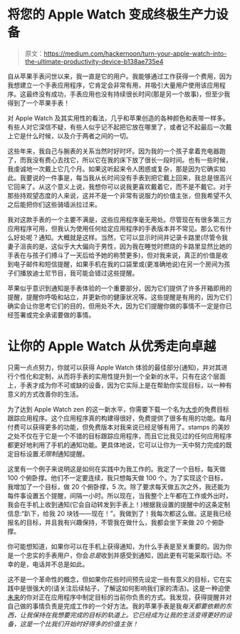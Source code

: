# 将您的 Apple Watch 变成终极生产力设备

> 原文：<https://medium.com/hackernoon/turn-your-apple-watch-into-the-ultimate-productivity-device-b138ae735e4>

自从苹果手表问世以来，我一直是它的用户。我能够通过工作获得一个费用，因为我想建立一个手表应用程序，它肯定会非常有用，并吸引大量用户使用该应用程序。这最终没有成功，手表应用也没有持续很长时间(那是另一个故事)，但至少我得到了一个苹果手表！

对 Apple Watch 及其实用性的看法，几乎和苹果创造的各种颜色和表带一样多。有些人对它深信不疑，有些人似乎记不起把它放在哪里了，或者记不起最后一次戴上它是什么时候，以及介于两者之间的一切。

这些年来，我自己与腕表的关系当然时好时坏。因为我的一个孩子拿着充电器跑了，而我没有费心去找它，所以它在我的床下放了很长一段时间。也有一些时候，我虔诚地一次戴上它几个月。如果这听起来令人困惑或复杂，那是因为它确实如此。我要说的一件事是，每当我从长时间没有手表到把它戴上回来，我总是很高兴它回来了。从这个意义上说，我想你可以说我更喜欢戴着它，而不是不戴它。对于那些持观望态度的人来说，这并不是一个非常有说服力的价值主张，但我希望不久之后能把你们这些骑墙派拉过来。

我对这款手表的一个主要不满是，这些应用程序毫无用处。尽管现在有很多第三方应用程序可用，但我认为使用任何给定应用程序的手表版本并不常见。那么它有什么好处呢？通知。大概就是这样。当然，它可以显示时间并记录卡路里(尽管令我妻子沮丧的是，这似乎大大偏向于男性，因为我在睡觉时燃烧的卡路里显然比她的手表在与孩子们搏斗了一天后给予她的称赞更多)，但对我来说，真正的价值是收到电子邮件和短信提醒，如果手机在我的口袋里或(更准确地说)在另一个房间为孩子们播放迪士尼节目，我可能会错过这些提醒。

苹果似乎意识到通知是手表体验的一个重要部分，因为它们提供了许多开箱即用的提醒，提醒你呼吸和站立，并更新你的健康状况等。这些提醒是有用的，因为它们确实会让你思考它们的目的，但用处不大，因为它们提醒你做的事情不一定是你已经签署或完全承诺要做的事情。

# 让你的 Apple Watch 从优秀走向卓越

只需一点点努力，你就可以获得 Apple Watch 体验的最佳部分(通知)，并对其进行个性化和定制，从而将手表的实用性提升到一个全新的水平。只有在这个层面上，手表才成为你不可或缺的设备，因为它实际上是在帮助你实现目标，以一种有意义的方式改善你的生活。

为了达到 Apple Watch zen 的这一新水平，你需要下载一个名为[大步](https://itunes.apple.com/us/app/strides-habit-tracker/id672401817?mt=8)的免费目标跟踪应用程序。这个应用程序真的构建得很好，免费提供了很多有用的功能。每月付费可以获得更多的功能，但免费版本对我来说已经足够有用了。stamps 的美妙之处不仅在于它是一个不错的目标跟踪应用程序，而且它比我见过的任何应用程序都更好地利用了手机的通知功能。更具体地说，它可以让你为一天中努力完成的既定目标设置*无限制*通知提醒。

这里有一个例子来说明这是如何在实践中为我工作的。我定了一个目标，每天做 100 个俯卧撑。他们不一定要连续，我只想每天做 100 个。为了实现这个目标，我增加了一个目标，做 20 个俯卧撑，5 次。除了要求每天做五次之外，我还能为每件事设置五个提醒，间隔一小时。所以现在，当我整个上午都在工作或外出时，我会在手机上收到通知(它会自动转发到手表上！)根据我设置的提醒中的这条定制信息:“趴下，给我 20 块钱——现在！”。我做到了！我每次都这么做。这是我已经报名的目标，并且我有兴趣保持，不管我在做什么，我都会坐下来做 20 个俯卧撑。

你可能想知道，如果你可以在手机上获得通知，为什么手表是至关重要的。因为你是一个忠实的手表用户，你会*总是*收到并感受到通知，因此更有可能采取行动。不幸的是，电话并不总是如此。

这不是一个革命性的概念，但如果你花些时间预先设定一些有意义的目标，它在实践中是很强大的(请关注后续帖子，了解这如何影响我们家的清洁)。这是一种迫使[未来](https://hackernoon.com/tagged/future)的你对正在应用程序中制定目标的当前你负责的方式。我发现，获得提醒并对自己做的事情负责是完成工作的一个好方法。我的苹果手表是我*每天都要依赖的东西，让我保持在我想要完成的目标的轨道上。它已经成为让我的生活变得更好的设备，这是一个比我们开始时好得多的价值主张！*